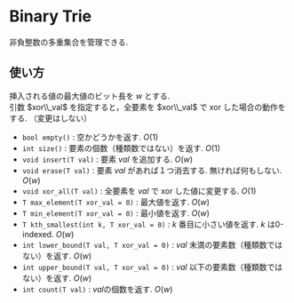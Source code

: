 # Binary Trie
非負整数の多重集合を管理できる. 
## 使い方
挿入される値の最大値のビット長を $w$ とする.   
引数 $xor\\_val$ を指定すると，全要素を $xor\\_val$ で xor した場合の動作をする. （変更はしない）
- `bool empty()` : 空かどうかを返す. $O(1)$
- `int size()` : 要素の個数（種類数ではない）を返す. $O(1)$
- `void insert(T val)` : 要素 $val$ を追加する. $O(w)$
- `void erase(T val)` : 要素 $val$ があれば１つ消去する. 無ければ何もしない.  $O(w)$
- `void xor_all(T val)` : 全要素を $val$ で xor した値に変更する. $O(1)$
- `T max_element(T xor_val = 0)` : 最大値を返す. $O(w)$
- `T min_element(T xor_val = 0)` : 最小値を返す. $O(w)$
- `T kth_smallest(int k, T xor_val = 0)` : $k$ 番目に小さい値を返す.  $k$ は0-indexed. $O(w)$
- `int lower_bound(T val, T xor_val = 0)` : $val$ 未満の要素数（種類数ではない）を返す. $O(w)$
- `int upper_bound(T val, T xor_val = 0)` : $val$ 以下の要素数（種類数ではない）を返す. $O(w)$
- `int count(T val)` : $val$の個数を返す. $O(w)$


